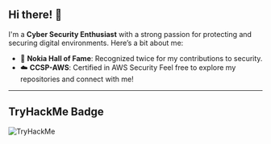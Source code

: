 ## Hi there! 👋

I'm a **Cyber Security Enthusiast** with a strong passion for protecting and securing digital environments. Here’s a bit about me:

- 🌟 **Nokia Hall of Fame**: Recognized twice for my contributions to security.
- ☁️ **CCSP-AWS**: Certified in AWS Security
Feel free to explore my repositories and connect with me!

---

## TryHackMe Badge

<img src="https://tryhackme-badges.s3.amazonaws.com/cybercrat0712.png" alt="TryHackMe">
